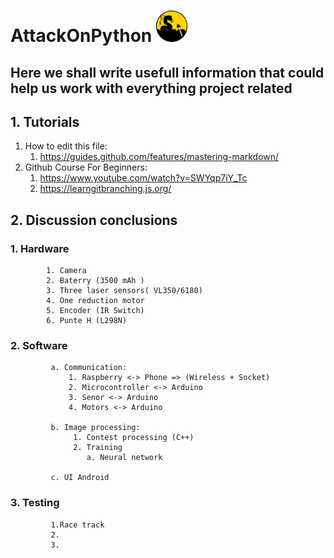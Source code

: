 
 #  AttackOnPython <img src="/Docs/Images/Logo.png" width="50" height="50" >


## Here we shall write usefull information that could help us work with everything project related 

## 1. Tutorials
   1. How to edit this file:   
       1. https://guides.github.com/features/mastering-markdown/
   2. Github Course For Beginners:
       1. https://www.youtube.com/watch?v=SWYqp7iY_Tc
       2. https://learngitbranching.js.org/


## 2. Discussion conclusions
###      1. Hardware
            1. Camera
            2. Baterry (3500 mAh )
            3. Three laser sensors( VL350/6180)
            4. One reduction motor
            5. Encoder (IR Switch)
            6. Punte H (L298N)
            
###      2. Software
             a. Communication:
                 1. Raspberry <-> Phone => (Wireless + Socket)
                 2. Microcontroller <-> Arduino
                 3. Senor <-> Arduino
                 4. Motors <-> Arduino
             
             b. Image processing:
                  1. Contest processing (C++)
                  2. Training
                     a. Neural network  
                  
             c. UI Android
###      3. Testing
             1.Race track
             2.
             3.
